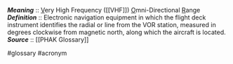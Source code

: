 ***Meaning*** :: <u>V</u>ery High Frequency ([[VHF]]) <u>O</u>mni-Directional <u>R</u>ange
***Definition***    :: Electronic navigation equipment in which the flight deck
instrument identifies the radial or line from the VOR station, measured in degrees clockwise from magnetic north, along which the aircraft is located.
***Source***         :: [[PHAK Glossary]]

#glossary #acronym